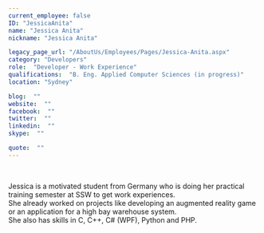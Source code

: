 ```yaml
---
current_employee: false
ID: "JessicaAnita"
name: "Jessica Anita"
nickname: "Jessica Anita"

legacy_page_url: "/AboutUs/Employees/Pages/Jessica-Anita.aspx"
category: "Developers"
role:  "Developer - Work Experience"
qualifications:  "B. Eng. Applied Computer Sciences (in progress)"
location: "Sydney"

blog:  ""
website:  ""
facebook:  ""
twitter:  ""
linkedin:  ""
skype:  ""

quote:  ""
---
```


​​​  

Jessica is a motivated student from Germany who is doing her practical training semester at SSW to get work experiences.  
She already worked on projects like developing an augmented reality game or an application for a high bay warehouse system.  
She also has skills in C, C++, C# (WPF), Python and PHP.  
​  
